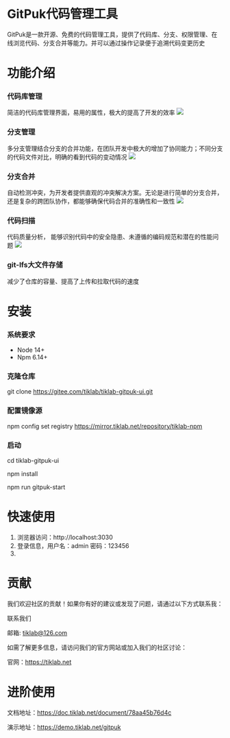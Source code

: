 # GitPuk代码管理工具
GitPuk是一款开源、免费的代码管理工具，提供了代码库、分支、权限管理、在线浏览代码、分支合并等能力。并可以通过操作记录便于追溯代码变更历史

# 功能介绍
### 代码库管理
简洁的代码库管理界面，易用的属性，极大的提高了开发的效率
![](https://community.tiklab.net/api/image/bca228e97d5770ea)

### 分支管理
多分支管理结合分支的合并功能，在团队开发中极大的增加了协同能力；不同分支的代码文件对比，明确的看到代码的变动情况
![](https://community.tiklab.net/api/image/bc995a7b4e12392c)

### 分支合并
自动检测冲突，为开发者提供直观的冲突解决方案。无论是进行简单的分支合并，
还是复杂的跨团队协作，都能够确保代码合并的准确性和一致性
![](https://community.tiklab.net/api/image/f4340a934f68f3e8)

### 代码扫描
代码质量分析， 能够识别代码中的安全隐患、未遵循的编码规范和潜在的性能问题
![](https://community.tiklab.net/api/image/cd16685bbce4b233)

### git-lfs大文件存储
减少了仓库的容量、提高了上传和拉取代码的速度

# 安装
### 系统要求
* Node 14+
* Npm 6.14+

### 克隆仓库
git clone https://gitee.com/tiklab/tiklab-gitpuk-ui.git
### 配置镜像源
npm config set registry https://mirror.tiklab.net/repository/tiklab-npm
### 启动
cd tiklab-gitpuk-ui

npm install

npm run gitpuk-start

# 快速使用

1. 浏览器访问：http://localhost:3030
2. 登录信息，用户名：admin 密码：123456
3. 
# 贡献

我们欢迎社区的贡献！如果你有好的建议或发现了问题，请通过以下方式联系我：

联系我们

邮箱: tiklab@126.com

如需了解更多信息，请访问我们的官方网站或加入我们的社区讨论：

官网：https://tiklab.net

# 进阶使用

文档地址：https://doc.tiklab.net/document/78aa45b76d4c

演示地址：https://demo.tiklab.net/gitpuk
